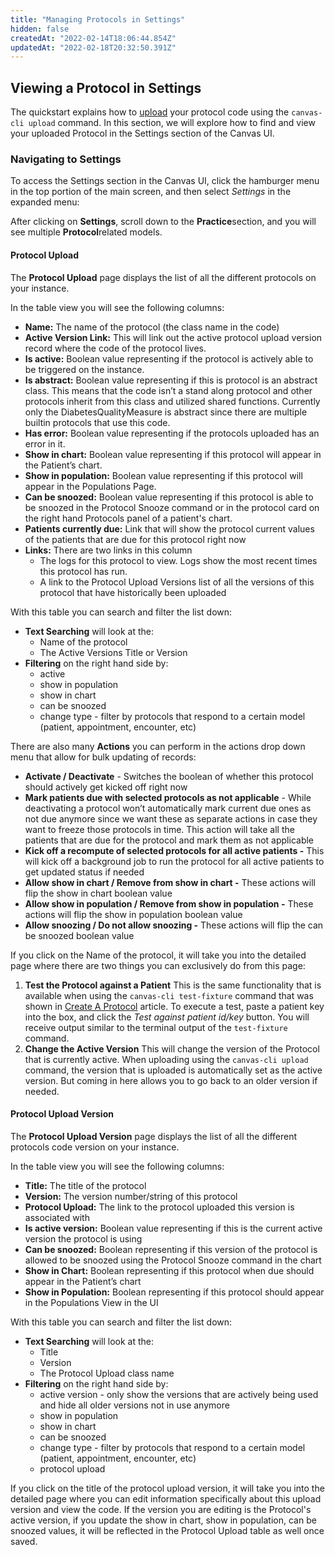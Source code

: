 ```yaml
---
title: "Managing Protocols in Settings"
hidden: false
createdAt: "2022-02-14T18:06:44.854Z"
updatedAt: "2022-02-18T20:32:50.391Z"
---
```

## Viewing a Protocol in Settings

The quickstart explains how to [upload](/sdk/sdk-quickstart/#creating-a-protocol) your protocol code using the `canvas-cli upload` command. In this section, we will explore how to find and view your uploaded Protocol in the Settings section of the Canvas UI.

### Navigating to Settings

To access the Settings section in the Canvas UI, click the hamburger menu in the top portion of the main screen, and then select _Settings_ in the expanded menu:

After clicking on **Settings**, scroll down to the **Practice**section, and you will see multiple **Protocol**related models.

#### Protocol Upload

The **Protocol Upload** page displays the list of all the different protocols on your instance. 

In the table view you will see the following columns:

- **Name:** The name of the protocol (the class name in the code)
- **Active Version Link:** This will link out the active protocol upload version record where the code of the protocol lives.
- **Is active:** Boolean value representing if the protocol is actively able to be triggered on the instance.
- **Is abstract:** Boolean value representing if this is protocol is an abstract class. This means that the code isn’t a stand along protocol and other protocols inherit from this class and utilized shared functions. Currently only the DiabetesQualityMeasure is abstract since there are multiple builtin protocols that use this code.
- **Has error:** Boolean value representing if the protocols uploaded has an error in it.
- **Show in chart:** Boolean value representing if this protocol will appear in the Patient’s chart.
- **Show in population:** Boolean value representing if this protocol will appear in the Populations Page.
- **Can be snoozed:** Boolean value representing if this protocol is able to be snoozed in the Protocol Snooze command or in the protocol card on the right hand Protocols panel of a patient's chart.
- **Patients currently due:** Link that will show the protocol current values of the patients that are due for this protocol right now
- **Links:** There are two links in this column
    - The logs for this protocol to view. Logs show the most recent times this protocol has run. 
    - A link to the Protocol Upload Versions list of all the versions of this protocol that have historically been uploaded

With this table you can search and filter the list down: 

- **Text Searching** will look at the:
    - Name of the protocol
    - The Active Versions Title or Version
- **Filtering** on the right hand side by:
    - active
    - show in population
    - show in chart
    - can be snoozed
    - change type - filter by protocols that respond to a certain model (patient, appointment, encounter, etc)

There are also many **Actions** you can perform in the actions drop down menu that allow for bulk updating of records:

- **Activate / Deactivate** - Switches the boolean of whether this protocol should actively get kicked off right now
- **Mark patients due with selected protocols as not applicable** - While deactivating a protocol won’t automatically mark current due ones as not due anymore since we want these as separate actions in case they want to freeze those protocols in time. This action will take all the patients that are due for the protocol and mark them as not applicable
- **Kick off a recompute of selected protocols for all active patients -** This will kick off a background job to run the protocol for all active patients to get updated status if needed
- **Allow show in chart / Remove from show in chart -** These actions will flip the show in chart boolean value
- **Allow show in population / Remove from show in population -** These actions will flip the show in population boolean value
- **Allow snoozing / Do not allow snoozing -** These actions will flip the can be snoozed boolean value


If you click on the Name of the protocol, it will take you into the detailed page where there are two things you can exclusively do from this page:


1. **Test the Protocol against a Patient** This is the same functionality that is available when using the `canvas-cli test-fixture` command that was shown in [Create A Protocol](/sdk/sdk-quickstart/#testing-your-protocol-against-patient-data) article. To execute a test, paste a patient key into the box, and click the _Test against patient id/key_ button. You will receive output similar to the terminal output of the `test-fixture` command. 
2. **Change the Active Version** This will change the version of the Protocol that is currently active. When uploading using the `canvas-cli upload` command, the version that is uploaded is automatically set as the active version. But coming in here allows you to go back to an older version if needed.


#### Protocol Upload Version

The **Protocol Upload Version** page displays the list of all the different protocols code version on your instance. 

In the table view you will see the following columns:
- **Title:** The title of the protocol
- **Version:** The version number/string of this protocol
- **Protocol Upload:** The link to the protocol uploaded this version is associated with
- **Is active version:** Boolean value representing if this is the current active version the protocol is using
- **Can be snoozed:** Boolean representing if this version of the protocol is allowed to be snoozed using the Protocol Snooze command in the chart
- **Show in Chart:** Boolean representing if this protocol when due should appear in the Patient’s chart
- **Show in Population:** Boolean representing if this protocol should appear in the Populations View in the UI

With this table you can search and filter the list down: 

- **Text Searching** will look at the:
    - Title 
    - Version
    - The Protocol Upload class name
- **Filtering** on the right hand side by:
    - active version - only show the versions that are actively being used and hide all older versions not in use anymore
    - show in population
    - show in chart
    - can be snoozed
    - change type - filter by protocols that respond to a certain model (patient, appointment, encounter, etc)
    - protocol upload

If you click on the title of the protocol upload version, it will take you into the detailed page where you can edit information specifically about this upload version and view the code. If the version you are editing is the Protocol's active version, if you update the show in chart, show in population, can be snoozed values, it will be reflected in the Protocol Upload table as well once saved. 
